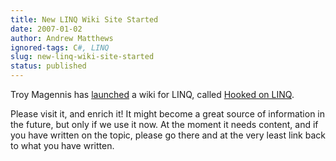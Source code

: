 ```yaml
---
title: New LINQ Wiki Site Started
date: 2007-01-02
author: Andrew Matthews
ignored-tags: C#, LINQ
slug: new-linq-wiki-site-started
status: published
---
```


Troy Magennis has [launched](http://aspiring-technology.com/blogs/troym/archive/2006/12/28/77.aspx) a wiki for LINQ, called [Hooked on LINQ](http://www.hookedonlinq.com/MainPage.ashx).

Please visit it, and enrich it! It might become a great source of information in the future, but only if we use it now. At the moment it needs content, and if you have written on the topic, please go there and at the very least link back to what you have written.
